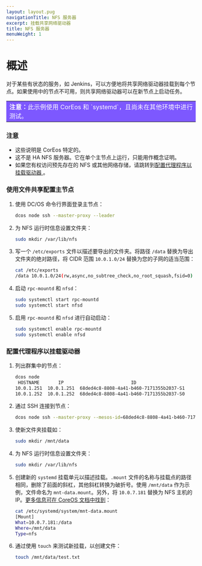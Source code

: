 ```yaml
---
layout: layout.pug
navigationTitle: NFS 服务器
excerpt: 挂载共享网络驱动器
title: NFS 服务器
menuWeight: 1
---
```




# 概述

对于某些有状态的服务，如 Jenkins，可以方便地将共享网络驱动器挂载到每个节点。如果使用中的节点不可用，则共享网络驱动器可以在新节点上启动任务。

<table class=“table” bgcolor=#7d58ff>
<tr> 
 <td align=justify style=color:white><strong>注意：</strong>此示例使用 CorEos 和 `systemd`，且尚未在其他环境中进行测试。</td>
</tr> 
</table>


### 注意

- 这些说明是 CorEos 特定的。
- 这不是 HA NFS 服务器。它在单个主节点上运行，只能用作概念证明。
- 如果您有权访问预先存在的 NFS 或其他网络存储，请跳转到[配置代理程序以挂载驱动器
](#agent)。
### 使用文件共享配置主节点

1. 使用 DC/OS 命令行界面登录主节点：

    ```bash
    dcos node ssh --master-proxy --leader
    ```

1. 为 NFS 运行时信息设置文件夹：

    ```bash
    sudo mkdir /var/lib/nfs
    ```

1. 写一个 `/etc/exports` 文件以描述要导出的文件夹。将路径 `/data` 替换为导出文件夹的绝对路径，将 CIDR 范围 `10.0.1.0/24` 替换为您的子网的适当范围：

    ```bash
    cat /etc/exports
    /data 10.0.1.0/24(rw,async,no_subtree_check,no_root_squash,fsid=0)
    ```

1. 启动 `rpc-mountd` 和 `nfsd`：

    ```bash
    sudo systemctl start rpc-mountd
    sudo systemctl start nfsd
    ```

1. 启用 `rpc-mountd` 和 `nfsd` 进行自动启动：

    ```bash
    sudo systemctl enable rpc-mountd
    sudo systemctl enable nfsd
    ```

<a name="agents"></a>

### 配置代理程序以挂载驱动器

1. 列出群集中的节点：

    ```bash
    dcos node
     HOSTNAME       IP                         ID
    10.0.1.251  10.0.1.251  68ded4c8-8808-4a41-b460-7171355b2037-S1
    10.0.1.252  10.0.1.252  68ded4c8-8808-4a41-b460-7171355b2037-S0
    ```

1. 通过 SSH 连接到节点：

    ```bash
    dcos node ssh --master-proxy --mesos-id=68ded4c8-8808-4a41-b460-7171355b2037-S0
    ```

1. 使新文件夹挂载如：

    ```bash
    sudo mkdir /mnt/data
    ```

1. 为 NFS 运行时信息设置文件夹：

    ```bash
    sudo mkdir /var/lib/nfs
    ```

1. 创建新的 `systemd` 挂载单元以描述挂载。`.mount` 文件的名称与挂载点的路径相同，删除了前面的斜杠，其他斜杠转换为破折号。使用 `/mnt/data` 作为示例，文件命名为 `mnt-data.mount`。另外，将 `10.0.7.181` 替换为 NFS 主机的 IP。[更多信息可在 CoreOS 文档中找到][1]：

    ```bash
    cat /etc/systemd/system/mnt-data.mount
    [Mount]
    What=10.0.7.181:/data
    Where=/mnt/data
    Type=nfs
    ```

1. 通过使用 `touch` 来测试新挂载，以创建文件：

    ```bash
    touch /mnt/data/test.txt
    ```

[1]:https://coreos.com/os/docs/latest/moun-storage.html
